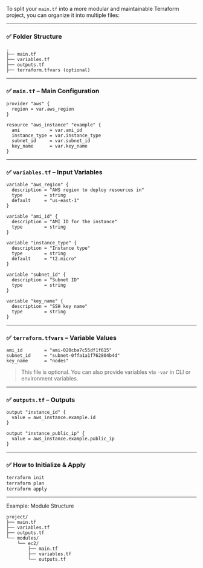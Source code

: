To split your `main.tf` into a more modular and maintainable Terraform project, you can organize it into multiple files:

---

### ✅ Folder Structure

```
.
├── main.tf
├── variables.tf
├── outputs.tf
├── terraform.tfvars (optional)
```

---

### ✅ `main.tf` – Main Configuration

```hcl
provider "aws" {
  region = var.aws_region
}

resource "aws_instance" "example" {
  ami           = var.ami_id
  instance_type = var.instance_type
  subnet_id     = var.subnet_id
  key_name      = var.key_name
}
```

---

### ✅ `variables.tf` – Input Variables

```hcl
variable "aws_region" {
  description = "AWS region to deploy resources in"
  type        = string
  default     = "us-east-1"
}

variable "ami_id" {
  description = "AMI ID for the instance"
  type        = string
}

variable "instance_type" {
  description = "Instance type"
  type        = string
  default     = "t2.micro"
}

variable "subnet_id" {
  description = "Subnet ID"
  type        = string
}

variable "key_name" {
  description = "SSH key name"
  type        = string
}
```

---

### ✅ `terraform.tfvars` – Variable Values

```hcl
ami_id        = "ami-020cba7c55df1f615"
subnet_id     = "subnet-0ffa1a1f762804b4d"
key_name      = "nodes"
```

> This file is optional. You can also provide variables via `-var` in CLI or environment variables.

---

### ✅ `outputs.tf` – Outputs

```hcl
output "instance_id" {
  value = aws_instance.example.id
}

output "instance_public_ip" {
  value = aws_instance.example.public_ip
}
```

---

### ✅ How to Initialize & Apply

```bash
terraform init
terraform plan
terraform apply
```

---

Example: Module Structure
```
project/
├── main.tf
├── variables.tf
├── outputs.tf
└── modules/
    └── ec2/
        ├── main.tf
        ├── variables.tf
        └── outputs.tf
```
